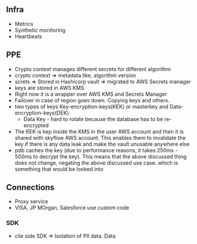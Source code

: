 ## Infra
- Metrics
- Synthetic monitoring
- Heartbeats

## PPE

- Crypto context manages different secrets for different algorithm
- crypto context => metadata like, algorithm version
- screts => Stored in Hashicorp vault => migrated to AWS Secrets manager
- keys are stored in AWS KMS
- Right now it is a wrapper over AWS KMS and Secrets Manager
- Failover in case of region goes down. Copying keys and others.
- two types of keys Key-encryption-keys(KEK) or masterkey and Data-encryption-keys(DEK)
  - Data Key - hard to rotate because the database has to be re-encrypted
- The KEK is kep inside the KMS in the user AWS account and then it is shared with skyflow AWS account. This enables them to invalidate the key if there is any data leak and make the vault unusable anywhere else
- pdb caches the key (due to performance reasons, it takes 250ms - 500ms to decrypt the key). This means that the above discussed thing does not change, negating the above discussed use case. which is something that would be looked into

## Connections

- Proxy service
- VISA, JP MOrgan, Salesforce use custom code

### SDK

- clie side SDK => Isolation of PII data. Data 